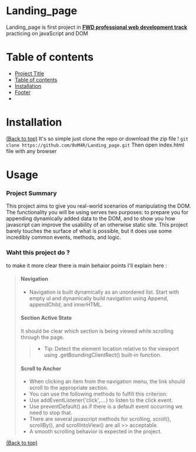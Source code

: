 
# Landing_page
Landing_page is first project in **[FWD professional web development track](https://egfwd.com/specializtion/professional-web-development)** practicing on javaScript and DOM 



# Table of contents
- [Project Title](#Landing_page)
- [Table of contents](#table-of-contents)
- [Installation](#installation)
- [Footer](#footer)
- 
# Installation
[(Back to top)](#table-of-contents)
It's so simple just clone the repo or download the zip file !
```git clone https://github.com/0oM4R/Landing_page.git```
Then open index.html file with any browser 

# Usage 

### Project Summary
This project aims to give you real-world scenarios of manipulating the DOM. The functionality you will be using serves two purposes: to prepare you for appending dynamically added data to the DOM, and to show you how javascript can improve the usability of an otherwise static site. This project barely touches the surface of what is possible, but it does use some incredibly common events, methods, and logic.

### Waht this project do ? 
 to make it more clear there is main behaior points I'll explain here :
> #### Navigation
> - Navigation is built dynamically as an unordered list. Start with empty ul and dynamically build navigation using Append, appendChild, and innerHTML.
> #### Section Active State
> It should be clear which section is being viewed while scrolling through the page.
>> - Tip: Detect the element location relative to the viewport using .getBoundingClientRect() built-in function.
> #### Scroll to Anchor
> - When clicking an item from the navigation menu, the link should scroll to the appropriate section.
> - You can use the following methods to fulfill this criterion:
> - Use addEventListener('click',....) to listen to the click event.
> - Use preventDefault() as if there is a default event occurring we need to stop that.
> - There are several javascript methods for scrolling, scroll(), scrollBy(), and scrollIntoView() are all >> acceptable.
> - A smooth scrolling behavior is expected in the project.


[(Back to top)](#table-of-contents)
